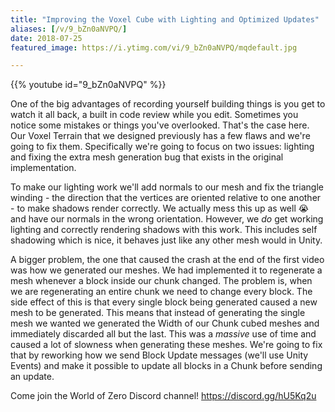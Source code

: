 ```yaml
---
title: "Improving the Voxel Cube with Lighting and Optimized Updates"
aliases: [/v/9_bZn0aNVPQ/]
date: 2018-07-25
featured_image: https://i.ytimg.com/vi/9_bZn0aNVPQ/mqdefault.jpg

---
```


{{% youtube id="9_bZn0aNVPQ" %}}

One of the big advantages of recording yourself building things is you get to watch it all back, a built in code review while you edit. Sometimes you notice some mistakes or things you've overlooked. That's the case here. Our Voxel Terrain that we designed previously has a few flaws and we're going to fix them. Specifically we're going to focus on two issues: lighting and fixing the extra mesh generation bug that exists in the original implementation.

To make our lighting work we'll add normals to our mesh and fix the triangle winding - the direction that the vertices are oriented relative to one another - to make shadows render correctly. We actually mess this up as well 😭 and have our normals in the wrong orientation. However, we _do_ get working lighting and correctly rendering shadows with this work. This includes self shadowing which is nice, it behaves just like any other mesh would in Unity.

A bigger problem, the one that caused the crash at the end of the first video was how we generated our meshes. We had implemented it to regenerate a mesh whenever a block inside our chunk changed. The problem is, when we are regenerating an entire chunk we need to change every block. The side effect of this is that every single block being generated caused a new mesh to be generated. This means that instead of generating the single mesh we wanted we generated the Width of our Chunk cubed meshes and immediately discarded all but the last. This was a *massive* use of time and caused a lot of slowness when generating these meshes. We're going to fix that by reworking how we send Block Update messages (we'll use Unity Events) and make it possible to update all blocks in a Chunk before sending an update.

Come join the World of Zero Discord channel!  https://discord.gg/hU5Kq2u